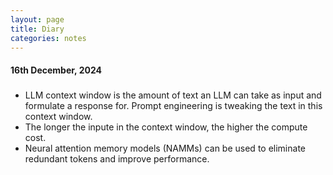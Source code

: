```yaml
---
layout: page
title: Diary
categories: notes
---
```


#### 16th December, 2024
#####
 * LLM context window is the amount of text an LLM can take as input and formulate a response for. Prompt engineering is tweaking the text in this context window.
 * The longer the inpute in the context window, the higher the compute cost.
 * Neural attention memory models (NAMMs) can be used to eliminate redundant tokens and improve performance.
